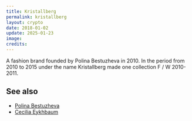 ```yaml
---
title: Kristallberg
permalink: kristallberg
layout: crypto
date: 2018-01-02
update: 2025-01-23
image:
credits:
---
```


A fashion brand founded by Polina Bestuzheva in 2010. In the period from 2010 to 2015 under the name Kristallberg made one collection F / W 2010-2011.

## See also

+ [Polina Bestuzheva](bestuzheva-polina)
+ [Cecilia Eykhbaum](eykhbaum-cecilia)
